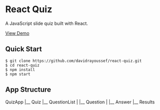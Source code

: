 # React Quiz
A JavaScript slide quiz built with React.

[View Demo](http://davidra.co/react-quiz/)

Quick Start
-----------

```shell
$ git clone https://github.com/davidrayoussef/react-quiz.git
$ cd react-quiz
$ npm install
$ npm start
```

App Structure
-------------

QuizApp
|__ Quiz
    |__ QuestionList
    |   |__ Question
    |       |__ Answer
    |__ Results
